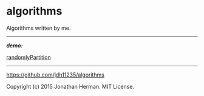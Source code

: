 # algorithms

Algorithms written by me.

___

***demo:***

[randomlyPartition](http://jdh11235.github.io/algorithms/demo/randomlyPartition.html)

___

https://github.com/jdh11235/algorithms

Copyright (c) 2015 Jonathan Herman. MIT License.
